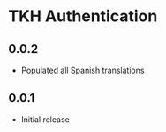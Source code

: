 # TKH Authentication



## 0.0.2

* Populated all Spanish translations


## 0.0.1

* Initial release
